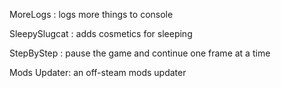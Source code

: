 MoreLogs : logs more things to console

SleepySlugcat : adds cosmetics for sleeping

StepByStep : pause the game and continue one frame at a time

Mods Updater: an off-steam mods updater
